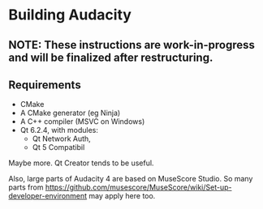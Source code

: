 # Building Audacity

## NOTE: These instructions are work-in-progress and will be finalized after restructuring. 

## Requirements

* CMake
* A CMake generator (eg Ninja)
* A C++ compiler (MSVC on Windows)
* Qt 6.2.4, with modules:
  * Qt Network Auth, 
  * Qt 5 Compatibil

Maybe more. Qt Creator tends to be useful. 

Also, large parts of Audacity 4 are based on MuseScore Studio. So many parts from https://github.com/musescore/MuseScore/wiki/Set-up-developer-environment may apply here too. 